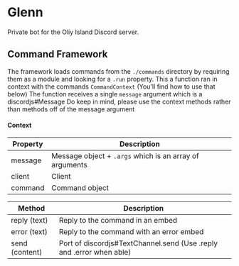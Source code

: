 # Glenn
Private bot for the Oliy Island Discord server.

## Command Framework

The framework loads commands from the ``./commands`` directory by requiring them as a module and looking for a ``.run`` property.
This a function ran in context with the commands `CommandContext` (You'll find how to use that below)
The function receives a single `message` argument which is a discordjs#Message
Do keep in mind, please use the context methods rather than methods off of the message argument

#### Context
| Property | Description |
| - | - |
| message | Message object + `.args` which is an array of arguments|
| client | Client |
| command | Command object |

| Method | Description |
| - | - |
| reply (text) | Reply to the command in an embed |
| error (text) | Reply to the command with an error embed |
| send (content) | Port of discordjs#TextChannel.send (Use .reply and .error when able) |